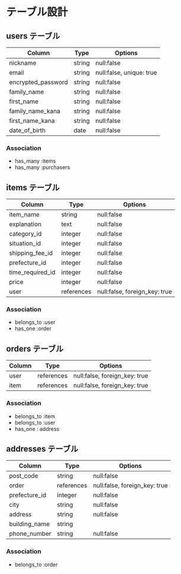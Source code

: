 # テーブル設計

## users テーブル     

| Column             | Type   | Options    |
| -------------------| ------ | -----------|
| nickname            | string | null:false |
| email              | string | null:false, unique: true|
| encrypted_password | string | null:false |
| family_name        | string | null:false |
| first_name         | string | null:false |
| family_name_kana   | string | null:false |
| first_name_kana    | string | null:false |
| date_of_birth      | date   | null:false |

### Association
- has_many :items
- has_many :purchasers

## items テーブル

| Column             | Type   | Options    |
| ------------------ | ------ | ---------- |
| item_name          | string | null:false |
| explanation        | text   | null:false |
| category_id        | integer | null:false |
| situation_id       | integer | null:false |
| shipping_fee_id    | integer | null:false |
| prefecture_id      | integer | null:false |
| time_required_id   | integer | null:false |
| price              | integer | null:false |
| user               | references | null:false, foreign_key: true |

### Association
- belongs_to :user
- has_one :order

## orders テーブル

| Column          | Type       | Options    |
| --------------- | ---------- | ---------- |
| user            | references | null:false, foreign_key: true |
| item            | references | null:false, foreign_key: true |

### Association
- belongs_to :item
- belongs_to :user
- has_one : address

## addresses テーブル

| Column             | Type   | Options    |
| ------------------ | ------ | ---------- |
| post_code          | string | null:false |
| order              | references | null:false, foreign_key: true |
| prefecture_id      | integer | null:false |
| city               | string | null:false |
| address            | string | null:false |
| building_name      | string |  |
| phone_number       | string | null:false |



### Association
- belongs_to :order